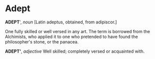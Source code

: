# Adept

**ADEPT**', _noun_ \[Latin adeptus, obtained, from adipiscor.\]

One fully skilled or well versed in any art. The term is borrowed from the Alchimists, who applied it to one who pretended to have found the philosopher's stone, or the panacea.

**ADEPT'**, _adjective_ Well skilled; completely versed or acquainted with.